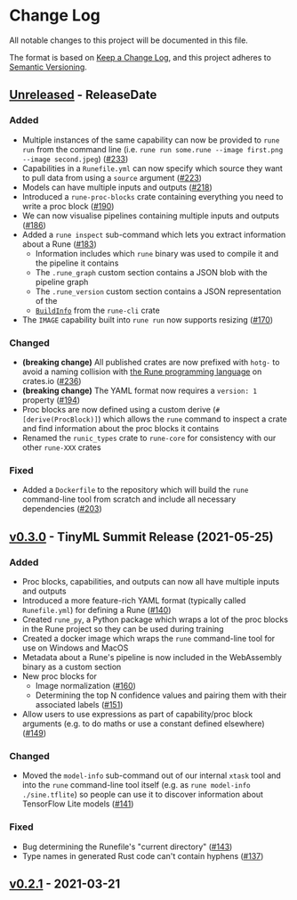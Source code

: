 # Change Log

All notable changes to this project will be documented in this file.

The format is based on [Keep a Change Log](https://keepachangelog.com/en/1.0.0/),
and this project adheres to [Semantic Versioning](https://semver.org/spec/v2.0.0.html).

<!-- next-header -->

## [Unreleased] - ReleaseDate

### Added

- Multiple instances of the same capability can now be provided to `rune run`
  from the command line (i.e. `rune run some.rune --image first.png --image second.jpeg`)
  ([#233](https://github.com/hotg-ai/rune/pull/233))
- Capabilities in a `Runefile.yml` can now specify which source they want to
  pull data from using a `source` argument ([#223](https://github.com/hotg-ai/rune/pull/223))
- Models can have multiple inputs and outputs ([#218](https://github.com/hotg-ai/rune/pull/218))
- Introduced a `rune-proc-blocks` crate containing everything you need to write
  a proc block ([#190](https://github.com/hotg-ai/rune/pull/190))
- We can now visualise pipelines containing multiple inputs and outputs
  ([#186](https://github.com/hotg-ai/rune/pull/186))
- Added a `rune inspect` sub-command which lets you extract information about
  a Rune ([#183](https://github.com/hotg-ai/rune/pull/183))
  - Information includes which `rune` binary was used to compile it and the
    pipeline it contains
  - The `.rune_graph` custom section contains a JSON blob with the pipeline
    graph
  - The `.rune_version` custom section contains a JSON representation of the
  - [`BuildInfo`][build-info] from the `rune-cli` crate
- The `IMAGE` capability built into `rune run` now supports resizing
  ([#170](https://github.com/hotg-ai/rune/issues/170))

### Changed

- **(breaking change)** All published crates are now prefixed with `hotg-` to
  avoid a naming collision with [the Rune programming language][rune-rs] on
  crates.io ([#236](https://github.com/hotg-ai/rune/pull/236))
- **(breaking change)** The YAML format now requires a `version: 1` property
  ([#194](https://github.com/hotg-ai/rune/pull/194))
- Proc blocks are now defined using a custom derive (`#[derive(ProcBlock)]`)
  which allows the `rune` command to inspect a crate and find information about
  the proc blocks it contains
- Renamed the `runic_types` crate to `rune-core` for consistency with our other
  `rune-XXX` crates

### Fixed

- Added a `Dockerfile` to the repository which will build the `rune`
  command-line tool from scratch and include all necessary dependencies
  ([#203](https://github.com/hotg-ai/rune/pull/203))

## [v0.3.0] - TinyML Summit Release (2021-05-25)

### Added

- Proc blocks, capabilities, and outputs can now all have multiple inputs and
  outputs
- Introduced a more feature-rich YAML format (typically called `Runefile.yml`)
  for defining a Rune ([#140](https://github.com/hotg-ai/rune/pull/140))
- Created `rune_py`, a Python package which wraps a lot of the proc blocks
  in the Rune project so they can be used during training
- Created a docker image which wraps the `rune` command-line tool for use on
  Windows and MacOS
- Metadata about a Rune's pipeline is now included in the WebAssembly binary as
  a custom section
- New proc blocks for
  - Image normalization ([#160](https://github.com/hotg-ai/rune/pull/160))
  - Determining the top N confidence values and pairing them with their
    associated labels ([#151](https://github.com/hotg-ai/rune/pull/151))
- Allow users to use expressions as part of capability/proc block arguments
  (e.g. to do maths or use a constant defined elsewhere)
  ([#149](https://github.com/hotg-ai/rune/pull/149))

### Changed

- Moved the `model-info` sub-command out of our internal `xtask` tool and into
  the `rune` command-line tool itself (e.g. as `rune model-info ./sine.tflite`)
  so people can use it to discover information about TensorFlow Lite models
  ([#141](https://github.com/hotg-ai/rune/pull/141))

### Fixed

- Bug determining the Runefile's "current directory"
  ([#143](https://github.com/hotg-ai/rune/pull/143))
- Type names in generated Rust code can't contain hyphens
  ([#137](https://github.com/hotg-ai/rune/pull/137))

## [v0.2.1] - 2021-03-21

<!-- next-url -->
[Unreleased]: https://github.com/hotg-ai/rune/compare/v0.3.0...HEAD
[v0.3.0]: https://github.com/hotg-ai/rune/compare/v0.2.1...v0.3.0
[v0.2.1]: https://github.com/hotg-ai/rune/compare/86763cdbb0...v0.2.1

[tinyml]: https://github.com/hotg-ai/rune/releases/tag/TinyMLSummity-RC1
[build-info]: https://docs.rs/build-info-common/0.0.23/build_info_common/struct.BuildInfo.html
[rune-rs]: https://rune-rs.github.io/

